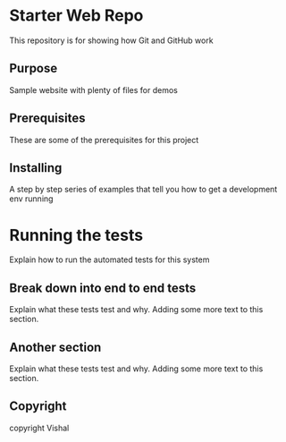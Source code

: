 # Starter Web Repo

This repository is for showing how Git and GitHub work

## Purpose

Sample website with plenty of files for demos

## Prerequisites

These are some of the prerequisites for this project

## Installing

A step by step series of examples that tell you how to get a development env running

# Running the tests

Explain how to run the automated tests for this system

## Break down into end to end tests

Explain what these tests test and why. Adding some more text to this section.

## Another section

Explain what these tests test and why. Adding some more text to this section.

## Copyright

copyright Vishal

